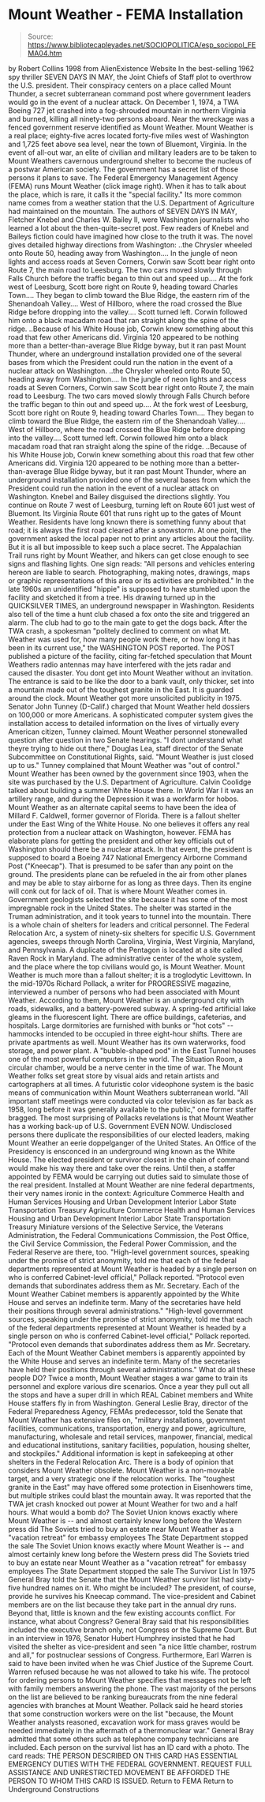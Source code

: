 # Mount Weather - FEMA Installation

> Source: https://www.bibliotecapleyades.net/SOCIOPOLITICA/esp_sociopol_FEMA04.htm

by Robert Collins
1998
from AlienExistence Website
In the best-selling 1962 spy thriller SEVEN DAYS IN MAY, the Joint Chiefs of Staff plot to overthrow the U.S. president.
Their conspiracy centers on a place called Mount Thunder, a secret subterranean command post where government leaders would go in the event of a nuclear attack.
On December 1, 1974, a TWA Boeing 727 jet crashed into a fog-shrouded mountain in northern Virginia and burned, killing all ninety-two persons aboard. Near the wreckage was a fenced government reserve identified as Mount Weather. Mount Weather is a real place; eighty-five acres located forty-five miles west of Washington and 1,725 feet above sea level, near the town of Bluemont, Virginia. In the event of all-out war, an elite of civilian and military leaders are to be taken to Mount Weathers cavernous underground shelter to become the nucleus of a postwar American society. The government has a secret list of those persons it plans to save. The Federal Emergency Management Agency (FEMA) runs Mount Weather (click image right). When it has to talk about the place, which is rare, it calls it the "special facility." Its more common name comes from a weather station that the U.S. Department of Agriculture had maintained on the mountain. The authors of SEVEN DAYS IN MAY, Fletcher Knebel and Charles W. Bailey II, were Washington journalists who learned a lot about the then-quite-secret post. Few readers of Knebel and Baileys fiction could have imagined how close to the truth it was.
The novel gives detailed highway directions from Washington:
..the Chrysler wheeled onto Route 50, heading away from Washington.... In the jungle of neon lights and access roads at Seven Corners, Corwin saw Scott bear right onto Route 7, the main road to Leesburg. The two cars moved slowly through Falls Church before the traffic began to thin out and speed up.... At the fork west of Leesburg, Scott bore right on Route 9, heading toward Charles Town.... They began to climb toward the Blue Ridge, the eastern rim of the Shenandoah Valley.... West of Hillboro, where the road crossed the Blue Ridge before dropping into the valley.... Scott turned left. Corwin followed him onto a black macadam road that ran straight along the spine of the ridge. ..Because of his White House job, Corwin knew something about this road that few other Americans did. Virginia 120 appeared to be nothing more than a better-than-average Blue Ridge byway, but it ran past Mount Thunder, where an underground installation provided one of the several bases from which the President could run the nation in the event of a nuclear attack on Washington.
..the Chrysler wheeled onto Route 50, heading away from Washington....
In the jungle of neon lights and access roads at Seven Corners, Corwin saw Scott bear right onto Route 7, the main road to Leesburg. The two cars moved slowly through Falls Church before the traffic began to thin out and speed up.... At the fork west of Leesburg, Scott bore right on Route 9, heading toward Charles Town.... They began to climb toward the Blue Ridge, the eastern rim of the Shenandoah Valley.... West of Hillboro, where the road crossed the Blue Ridge before dropping into the valley.... Scott turned left. Corwin followed him onto a black macadam road that ran straight along the spine of the ridge. ..Because of his White House job, Corwin knew something about this road that few other Americans did. Virginia 120 appeared to be nothing more than a better-than-average Blue Ridge byway, but it ran past Mount Thunder, where an underground installation provided one of the several bases from which the President could run the nation in the event of a nuclear attack on Washington.
Knebel and Bailey disguised the directions slightly. You continue on Route 7 west of Leesburg, turning left on Route 601 just west of Bluemont. Its Virginia Route 601 that runs right up to the gates of Mount Weather.
Residents have long known there is something funny about that road; it is always the first road cleared after a snowstorm.
At one point, the government asked the local paper not to print any articles about the facility. But it is all but impossible to keep such a place secret. The Appalachian Trail runs right by Mount Weather, and hikers can get close enough to see signs and flashing lights.
One sign reads:
"All persons and vehicles entering hereon are liable to search. Photographing, making notes, drawings, maps or graphic representations of this area or its activities are prohibited."
In the late 1960s an unidentified "hippie" is supposed to have stumbled upon the facility and sketched it from a tree. His drawing turned up in the QUICKSILVER TIMES, an underground newspaper in Washington. Residents also tell of the time a hunt club chased a fox onto the site and triggered an alarm. The club had to go to the main gate to get the dogs back. After the TWA crash, a spokesman "politely declined to comment on what Mt. Weather was used for, how many people work there, or how long it has been in its current use," the WASHINGTON POST reported. The POST published a picture of the facility, citing far-fetched speculation that Mount Weathers radio antennas may have interfered with the jets radar and caused the disaster. You dont get into Mount Weather without an invitation. The entrance is said to be like the door to a bank vault, only thicker, set into a mountain made out of the toughest granite in the East. It is guarded around the clock. Mount Weather got more unsolicited publicity in 1975. Senator John Tunney (D-Calif.) charged that Mount Weather held dossiers on 100,000 or more Americans. A sophisticated computer system gives the installation access to detailed information on the lives of virtually every American citizen, Tunney claimed.
Mount Weather personnel stonewalled question after question in two Senate hearings.
"I dont understand what theyre trying to hide out there," Douglas Lea, staff director of the Senate Subcommittee on Constitutional Rights, said. "Mount Weather is just closed up to us." Tunney complained that Mount Weather was "out of control."
Mount Weather has been owned by the government since 1903, when the site was purchased by the U.S. Department of Agriculture. Calvin Coolidge talked about building a summer White House there. In World War I it was an artillery range, and during the Depression it was a workfarm for hobos. Mount Weather as an alternate capital seems to have been the idea of Millard F. Caldwell, former governor of Florida. There is a fallout shelter under the East Wing of the White House. No one believes it offers any real protection from a nuclear attack on Washington, however. FEMA has elaborate plans for getting the president and other key officials out of Washington should there be a nuclear attack. In that event, the president is supposed to board a Boeing 747 National Emergency Airborne Command Post ("Kneecap"). That is presumed to be safer than any point on the ground. The presidents plane can be refueled in the air from other planes and may be able to stay airborne for as long as three days. Then its engine will conk out for lack of oil. That is where Mount Weather comes in. Government geologists selected the site because it has some of the most impregnable rock in the United States. The shelter was started in the Truman administration, and it took years to tunnel into the mountain. There is a whole chain of shelters for leaders and critical personnel. The Federal Relocation Arc, a system of ninety-six shelters for specific U.S. Government agencies, sweeps through North Carolina, Virginia, West Virginia, Maryland, and Pennsylvania. A duplicate of the Pentagon is located at a site called Raven Rock in Maryland. The administrative center of the whole system, and the place where the top civilians would go, is Mount Weather. Mount Weather is much more than a fallout shelter; it is a troglodytic Levittown. In the mid-1970s Richard Pollack, a writer for PROGRESSIVE magazine, interviewed a number of persons who had been associated with Mount Weather. According to them, Mount Weather is an underground city with roads, sidewalks, and a battery-powered subway.
A spring-fed artificial lake gleams in the fluorescent light. There are office buildings, cafeterias, and hospitals. Large dormitories are furnished with bunks or "hot cots" -- hammocks intended to be occupied in three eight-hour shifts. There are private apartments as well. Mount Weather has its own waterworks, food storage, and power plant. A "bubble-shaped pod" in the East Tunnel houses one of the most powerful computers in the world. The Situation Room, a circular chamber, would be a nerve center in the time of war. The Mount Weather folks set great store by visual aids and retain artists and cartographers at all times.
A futuristic color videophone system is the basic means of communication within Mount Weathers subterranean world.
"All important staff meetings were conducted via color television as far back as 1958, long before it was generally available to the public," one former staffer bragged.
The most surprising of Pollacks revelations is that Mount Weather has a working back-up of U.S. Government EVEN NOW. Undisclosed persons there duplicate the responsibilities of our elected leaders, making Mount Weather an eerie doppelganger of the United States. An Office of the Presidency is ensconced in an underground wing known as the White House. The elected president or survivor closest in the chain of command would make his way there and take over the reins. Until then, a staffer appointed by FEMA would be carrying out duties said to simulate those of the real president. Installed at Mount Weather are nine federal departments, their very names ironic in the context:
Agriculture Commerce Health and Human Services Housing and Urban Development Interior Labor State Transportation Treasury
Agriculture
Commerce
Health and Human Services
Housing and Urban Development
Interior
Labor
State
Transportation
Treasury
Miniature versions of the Selective Service, the Veterans Administration, the Federal Communications Commission, the Post Office, the Civil Service Commission, the Federal Power Commission, and the Federal Reserve are there, too.
"High-level government sources, speaking under the promise of strict anonymity, told me that each of the federal departments represented at Mount Weather is headed by a single person on who is conferred Cabinet-level official," Pollack reported. "Protocol even demands that subordinates address them as Mr. Secretary. Each of the Mount Weather Cabinet members is apparently appointed by the White House and serves an indefinite term. Many of the secretaries have held their positions through several administrations."
"High-level government sources, speaking under the promise of strict anonymity, told me that each of the federal departments represented at Mount Weather is headed by a single person on who is conferred Cabinet-level official," Pollack reported. "Protocol even demands that subordinates address them as Mr. Secretary.
Each of the Mount Weather Cabinet members is apparently appointed by the White House and serves an indefinite term. Many of the secretaries have held their positions through several administrations."
What do all these people DO? Twice a month, Mount Weather stages a war game to train its personnel and explore various dire scenarios. Once a year they pull out all the stops and have a super drill in which REAL Cabinet members and White House staffers fly in from Washington. General Leslie Bray, director of the Federal Preparedness Agency, FEMAs predecessor, told the Senate that Mount Weather has extensive files on,
"military installations, government facilities, communications, transportation, energy and power, agriculture, manufacturing, wholesale and retail services, manpower, financial, medical and educational institutions, sanitary facilities, population, housing shelter, and stockpiles."
Additional information is kept in safekeeping at other shelters in the Federal Relocation Arc. There is a body of opinion that considers Mount Weather obsolete. Mount Weather is a non-movable target, and a very strategic one if the relocation works. The "toughest granite in the East" may have offered some protection in Eisenhowers time, but multiple strikes could blast the mountain away. It was reported that the TWA jet crash knocked out power at Mount Weather for two and a half hours.
What would a bomb do?
The Soviet Union knows exactly where Mount Weather is -- and almost certainly knew long before the Western press did The Soviets tried to buy an estate near Mount Weather as a "vacation retreat" for embassy employees The State Department stopped the sale
The Soviet Union knows exactly where Mount Weather is -- and almost certainly knew long before the Western press did
The Soviets tried to buy an estate near Mount Weather as a "vacation retreat" for embassy employees
The State Department stopped the sale
The Survivor List In 1975 General Bray told the Senate that the Mount Weather survivor list had sixty-five hundred names on it. Who might be included? The president, of course, provide he survives his Kneecap command. The vice-president and Cabinet members are on the list because they take part in the annual dry runs. Beyond that, little is known and the few existing accounts conflict. For instance, what about Congress? General Bray said that his responsibilities included the executive branch only, not Congress or the Supreme Court. But in an interview in 1976, Senator Hubert Humphrey insisted that he had visited the shelter as vice-president and seen "a nice little chamber, rostrum and all," for postnuclear sessions of Congress. Furthermore, Earl Warren is said to have been invited when he was Chief Justice of the Supreme Court. Warren refused because he was not allowed to take his wife. The protocol for ordering persons to Mount Weather specifies that messages not be left with family members answering the phone. The vast majority of the persons on the list are believed to be ranking bureaucrats from the nine federal agencies with branches at Mount Weather. Pollack said he heard stories that some construction workers were on the list "because, the Mount Weather analysts reasoned, excavation work for mass graves would be needed immediately in the aftermath of a thermonuclear war." General Bray admitted that some others such as telephone company technicians are included. Each person on the survival list has an ID card with a photo.
The card reads:
THE PERSON DESCRIBED ON THIS CARD HAS ESSENTIAL EMERGENCY DUTIES WITH THE FEDERAL GOVERNMENT. REQUEST FULL ASSISTANCE AND UNRESTRICTED MOVEMENT BE AFFORDED THE PERSON TO WHOM THIS CARD IS ISSUED.
Return to FEMA
Return to Underground Constructions
